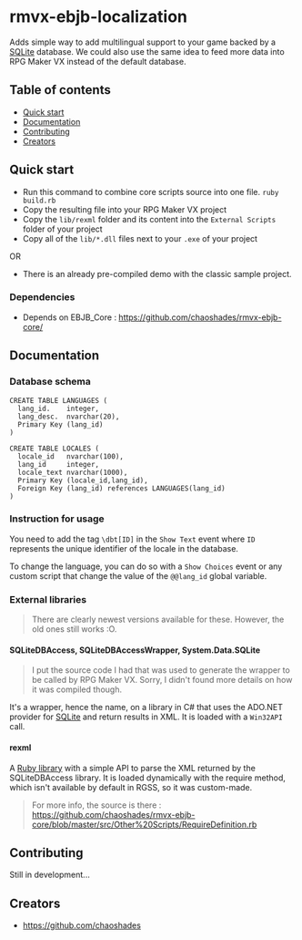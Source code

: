# rmvx-ebjb-localization

Adds simple way to add multilingual support to your game backed by a [SQLite](https://www.sqlite.org/index.html) database. We could also use the same idea to feed more data into RPG Maker VX instead of the default database.

## Table of contents

- [Quick start](#quick-start)
- [Documentation](#documentation)
- [Contributing](#contributing)
- [Creators](#creators)

## Quick start

- Run this command to combine core scripts source into one file. `ruby build.rb`
- Copy the resulting file into your RPG Maker VX project 
- Copy the `lib/rexml` folder and its content into the `External Scripts` folder of your project
- Copy all of the `lib/*.dll` files next to your `.exe` of your project

OR

- There is an already pre-compiled demo with the classic sample project.

### Dependencies

- Depends on EBJB_Core : <https://github.com/chaoshades/rmvx-ebjb-core/>

## Documentation

### Database schema

```text
CREATE TABLE LANGUAGES (
  lang_id.    integer,
  lang_desc.  nvarchar(20),
  Primary Key (lang_id)
)

CREATE TABLE LOCALES (
  locale_id   nvarchar(100),
  lang_id     integer,
  locale_text nvarchar(1000),
  Primary Key (locale_id,lang_id),
  Foreign Key (lang_id) references LANGUAGES(lang_id)
)
```

### Instruction for usage

You need to add the tag `\dbt[ID]` in the `Show Text` event where `ID` represents the unique identifier of the locale in the database. 

To change the language, you can do so with a `Show Choices` event or any custom script that change the value of the `@@lang_id` global variable.

### External libraries

> There are clearly newest versions available for these. However, the old ones still works :O.

#### SQLiteDBAccess, SQLiteDBAccessWrapper, System.Data.SQLite

> I put the source code I had that was used to generate the wrapper to be called by RPG Maker VX. Sorry, I didn't found more details on how it was compiled though.

It's a wrapper, hence the name, on a library in C# that uses the ADO.NET provider for [SQLite](https://www.sqlite.org/index.html) and return results in XML. It is loaded with a `Win32API` call. 

#### rexml

A [Ruby library](https://github.com/ruby/rexml) with a simple API to parse the XML returned by the SQLiteDBAccess library. It is loaded dynamically with the require method, which isn't available by default in RGSS, so it was custom-made.
> For more info, the source is there : <https://github.com/chaoshades/rmvx-ebjb-core/blob/master/src/Other%20Scripts/RequireDefinition.rb>

## Contributing

Still in development...

## Creators

- <https://github.com/chaoshades>
